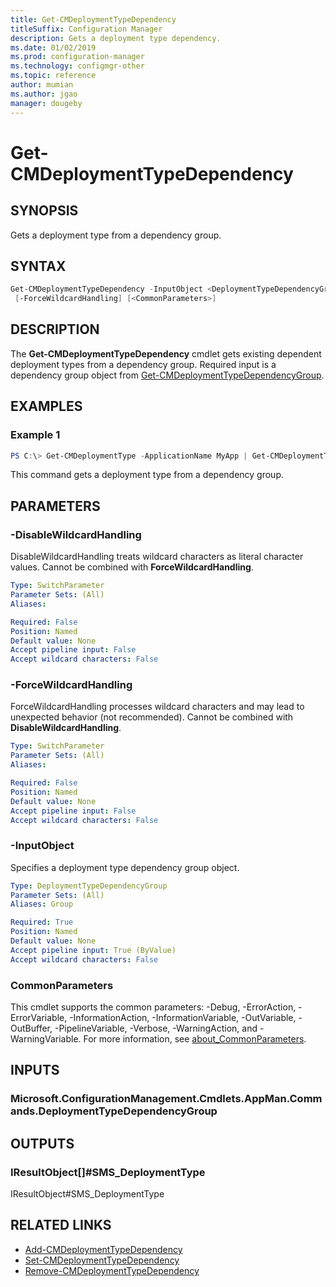 ```yaml
---
title: Get-CMDeploymentTypeDependency
titleSuffix: Configuration Manager
description: Gets a deployment type dependency.
ms.date: 01/02/2019
ms.prod: configuration-manager
ms.technology: configmgr-other
ms.topic: reference
author: mumian
ms.author: jgao
manager: dougeby
---
```


# Get-CMDeploymentTypeDependency

## SYNOPSIS

Gets a deployment type from a dependency group.

## SYNTAX

```powershell
Get-CMDeploymentTypeDependency -InputObject <DeploymentTypeDependencyGroup> [-DisableWildcardHandling]
 [-ForceWildcardHandling] [<CommonParameters>]
```

## DESCRIPTION

The **Get-CMDeploymentTypeDependency** cmdlet gets existing dependent deployment types from a dependency group. Required input is a dependency group object from [Get-CMDeploymentTypeDependencyGroup](./Get-CMDeploymentTypeDependencyGroup.md).

## EXAMPLES

### Example 1

```powershell
PS C:\> Get-CMDeploymentType -ApplicationName MyApp | Get-CMDeploymentTypeDependencyGroup -GroupName MyGroup | Get-CMDeploymentTypeDependency
```

This command gets a deployment type from a dependency group.

## PARAMETERS

### -DisableWildcardHandling

DisableWildcardHandling treats wildcard characters as literal character values. Cannot be combined with **ForceWildcardHandling**.

```yaml
Type: SwitchParameter
Parameter Sets: (All)
Aliases: 

Required: False
Position: Named
Default value: None
Accept pipeline input: False
Accept wildcard characters: False
```

### -ForceWildcardHandling

ForceWildcardHandling processes wildcard characters and may lead to unexpected behavior (not recommended). Cannot be combined with **DisableWildcardHandling**.

```yaml
Type: SwitchParameter
Parameter Sets: (All)
Aliases: 

Required: False
Position: Named
Default value: None
Accept pipeline input: False
Accept wildcard characters: False
```

### -InputObject

Specifies a deployment type dependency group object.

```yaml
Type: DeploymentTypeDependencyGroup
Parameter Sets: (All)
Aliases: Group

Required: True
Position: Named
Default value: None
Accept pipeline input: True (ByValue)
Accept wildcard characters: False
```

### CommonParameters

This cmdlet supports the common parameters: -Debug, -ErrorAction, -ErrorVariable, -InformationAction, -InformationVariable, -OutVariable, -OutBuffer, -PipelineVariable, -Verbose, -WarningAction, and -WarningVariable. For more information, see [about_CommonParameters](http://go.microsoft.com/fwlink/?LinkID=113216).

## INPUTS

### Microsoft.ConfigurationManagement.Cmdlets.AppMan.Commands.DeploymentTypeDependencyGroup

## OUTPUTS

### IResultObject[]#SMS_DeploymentType

IResultObject#SMS_DeploymentType

## RELATED LINKS

- [Add-CMDeploymentTypeDependency](./Add-CMDeploymentTypeDependency.md)
- [Set-CMDeploymentTypeDependency](./Set-CMDeploymentTypeDependency.md)
- [Remove-CMDeploymentTypeDependency](./Remove-CMDeploymentTypeDependency.md)
